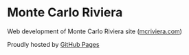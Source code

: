 # Monte Carlo Riviera

Web development of Monte Carlo Riviera site ([mcriviera.com](http://mcriviera.com))

Proudly hosted by [GitHub Pages](https://pages.github.com)
